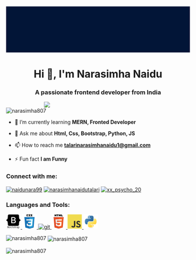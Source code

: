 ![logo](https://github.com/narasimha807/narasimha807/blob/main/Blue%20And%20Green%20Professional%20Technology%20LinkedIn%20Banner.gif)

<h1 align="center">Hi 👋, I'm Narasimha Naidu</h1>
<h3 align="center">A passionate frontend developer from India</h3>
<img align="right" alt"coding" width="400" src="https://cdn.dribbble.com/users/1708816/screenshots/15637256/media/f9826f0af8a49462f048262a8502035b.gif">


<p align="left"> <img src="https://komarev.com/ghpvc/?username=narasimha807&label=Profile%20views&color=0e75b6&style=flat" alt="narasimha807" /> </p>

- 🌱 I’m currently learning **MERN, Fronted Developer**

- 💬 Ask me about **Html, Css, Bootstrap, Python, JS**

- 📫 How to reach me **talarinarasimhanaidu1@gmail.com**

- ⚡ Fun fact **I am Funny**

<h3 align="left">Connect with me:</h3>
<p align="left">
<a href="https://twitter.com/naidunara99" target="blank"><img align="center" src="https://raw.githubusercontent.com/rahuldkjain/github-profile-readme-generator/master/src/images/icons/Social/twitter.svg" alt="naidunara99" height="30" width="40" /></a>
<a href="https://linkedin.com/in/narasimhanaidutalari" target="blank"><img align="center" src="https://raw.githubusercontent.com/rahuldkjain/github-profile-readme-generator/master/src/images/icons/Social/linked-in-alt.svg" alt="narasimhanaidutalari" height="30" width="40" /></a>
<a href="https://instagram.com/xx_psycho_20" target="blank"><img align="center" src="https://raw.githubusercontent.com/rahuldkjain/github-profile-readme-generator/master/src/images/icons/Social/instagram.svg" alt="xx_psycho_20" height="30" width="40" /></a>
</p>

<h3 align="left">Languages and Tools:</h3>
<p align="left"> <a href="https://getbootstrap.com" target="_blank" rel="noreferrer"> <img src="https://raw.githubusercontent.com/devicons/devicon/master/icons/bootstrap/bootstrap-plain-wordmark.svg" alt="bootstrap" width="40" height="40"/> </a> <a href="https://www.w3schools.com/css/" target="_blank" rel="noreferrer"> <img src="https://raw.githubusercontent.com/devicons/devicon/master/icons/css3/css3-original-wordmark.svg" alt="css3" width="40" height="40"/> </a> <a href="https://git-scm.com/" target="_blank" rel="noreferrer"> <img src="https://www.vectorlogo.zone/logos/git-scm/git-scm-icon.svg" alt="git" width="40" height="40"/> </a> <a href="https://www.w3.org/html/" target="_blank" rel="noreferrer"> <img src="https://raw.githubusercontent.com/devicons/devicon/master/icons/html5/html5-original-wordmark.svg" alt="html5" width="40" height="40"/> </a> <a href="https://developer.mozilla.org/en-US/docs/Web/JavaScript" target="_blank" rel="noreferrer"> <img src="https://raw.githubusercontent.com/devicons/devicon/master/icons/javascript/javascript-original.svg" alt="javascript" width="40" height="40"/> </a> <a href="https://www.python.org" target="_blank" rel="noreferrer"> <img src="https://raw.githubusercontent.com/devicons/devicon/master/icons/python/python-original.svg" alt="python" width="40" height="40"/> </a> </p>

<p><img align="left" src="https://github-readme-stats.vercel.app/api/top-langs?username=narasimha807&show_icons=true&locale=en&layout=compact" alt="narasimha807" /></p>

<p>&nbsp;<img align="center" src="https://github-readme-stats.vercel.app/api?username=narasimha807&show_icons=true&locale=en" alt="narasimha807" /></p>

<p><img align="center" src="https://github-readme-streak-stats.herokuapp.com/?user=narasimha807&" alt="narasimha807" /></p>
